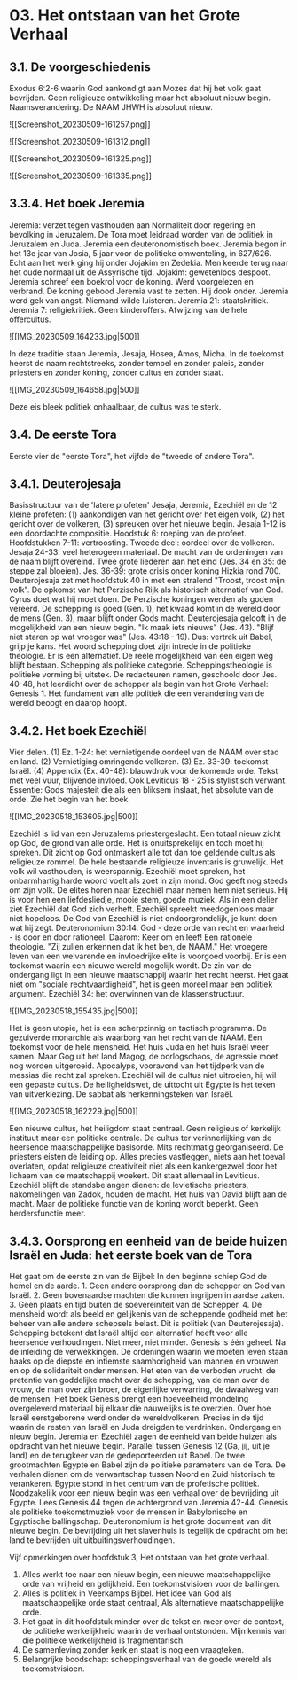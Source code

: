 # 03. Het ontstaan van het Grote Verhaal
## 3.1. De voorgeschiedenis
Exodus 6:2-6 waarin God aankondigt aan Mozes dat hij het volk gaat bevrijden. Geen religieuze ontwikkeling maar het absoluut nieuw begin. Naamsverandering. De NAAM JHWH is absoluut nieuw.

![[Screenshot_20230509-161257.png]]

![[Screenshot_20230509-161312.png]]

![[Screenshot_20230509-161325.png]]

![[Screenshot_20230509-161335.png]]

## 3.3.4. Het boek Jeremia
Jeremia: verzet tegen vasthouden aan Normaliteit door regering en bevolking in Jeruzalem. De Tora moet leidraad worden van de politiek in Jeruzalem en Juda. Jeremia een deuteronomistisch boek. Jeremia begon in het 13e jaar van Josia, 5 jaar voor de politieke omwenteling, in 627/626. Echt aan het werk ging hij onder Jojakim en Zedekia. Men keerde terug naar het oude normaal uit de Assyrische tijd. Jojakim: gewetenloos despoot. Jeremia schreef een boekrol voor de koning. Werd voorgelezen en verbrand. De koning gebood Jeremia vast te zetten. Hij dook onder. Jeremia werd gek van angst. Niemand wilde luisteren. 
Jeremia 21: staatskritiek. Jeremia 7: religiekritiek. Geen kinderoffers. Afwijzing van de hele offercultus. 

![[IMG_20230509_164233.jpg|500]]

In deze traditie staan Jeremia, Jesaja, Hosea, Amos, Micha. In de toekomst heerst de naam rechtstreeks, zonder tempel en zonder paleis, zonder priesters en zonder koning, zonder cultus en zonder staat. 

![[IMG_20230509_164658.jpg|500]]

Deze eis bleek politiek onhaalbaar, de cultus was te sterk. 

## 3.4. De eerste Tora
Eerste vier de "eerste Tora", het vijfde de "tweede of andere Tora".
## 3.4.1. Deuterojesaja
Basisstructuur van de 'latere profeten' Jesaja, Jeremia, Ezechiël en de 12 kleine profeten: (1) aankondigen van het gericht over het eigen volk, (2) het gericht over de volkeren, (3) spreuken over het nieuwe begin. Jesaja 1-12 is een doordachte compositie. Hoodstuk 6: roeping van de profeet. Hoofdstukken 7-11: vertroosting. Tweede deel: oordeel over de volkeren.  Jesaja 24-33: veel heterogeen materiaal. De macht van de ordeningen van de naam blijft overeind. Twee grote liederen aan het eind (Jes. 34 en 35: de steppe zal bloeien). Jes. 36-39: grote crisis onder koning Hizkia rond 700. Deuterojesaja zet met hoofdstuk 40 in met een stralend "Troost, troost mijn volk". De opkomst van het Perzische Rijk als historisch alternatief van God. Cyrus doet wat hij moet doen. De Perzische koningen werden als goden vereerd. De schepping is goed (Gen. 1), het kwaad komt in de wereld door de mens (Gen. 3), maar blijft onder Gods macht. Deuterojesaja gelooft in de mogelijkheid van een nieuw begin. "Ik maak iets nieuws" (Jes. 43). "Blijf niet staren op wat vroeger was" (Jes. 43:18 - 19). Dus: vertrek uit Babel, grijp je kans. Het woord schepping doet zijn intrede in de politieke theologie. Er is een alternatief. De reële mogelijkheid van een eigen weg blijft bestaan. Schepping als politieke categorie. Scheppingstheologie is politieke vorming bij uitstek. De redacteuren namen, geschoold door Jes. 40-48, het leerdicht over de schepper als begin van het Grote Verhaal: Genesis 1. Het fundament van alle politiek die een verandering van de wereld beoogt en daarop hoopt. 
## 3.4.2. Het boek Ezechiël
Vier delen. (1) Ez. 1-24: het vernietigende oordeel van de NAAM over stad en land. (2) Vernietiging omringende volkeren. (3) Ez. 33-39: toekomst Israël. (4) Appendix (Ex. 40-48): blauwdruk voor de komende orde. Tekst met veel vuur, blijvende invloed. Ook Leviticus 18 - 25 is stylistisch verwant. Essentie: Gods majesteit die als een bliksem inslaat, het absolute van de orde. Zie het begin van het boek. 

![[IMG_20230518_153605.jpg|500]]

Ezechiël is lid van een Jeruzalems priestergeslacht. Een totaal nieuw zicht op God, de grond van alle orde. Het is onuitsprekelijk en toch moet hij spreken. Dit zicht op God ontmaskert alle tot dan toe geldende cultus als religieuze rommel. De hele bestaande religieuze inventaris is gruwelijk. Het volk wil vasthouden, is weerspannig. Ezechiël moet spreken, het onbarmhartig harde woord voelt als zoet in zijn mond. God geeft nog steeds om zijn volk. De elites horen naar Ezechiël maar nemen hem niet serieus. Hij is voor hen een liefdesliedje, mooie stem, goede muziek. Als in een delier ziet Ezechiël dat God zich verheft. Ezechiël spreekt meedogenloos maar niet hopeloos. De God van Ezechiël is niet ondoorgrondelijk, je kunt doen wat hij zegt. Deuteronomium 30:14. God - deze orde van recht en waarheid - is door en door rationeel. Daarom: Keer om en leef! Een rationele theologie. "Zij zullen erkennen dat ik het ben, de NAAM." Het vroegere leven van een welvarende en invloedrijke elite is voorgoed voorbij. Er is een toekomst waarin een nieuwe wereld mogelijk wordt. De zin van de ondergang ligt in een nieuwe maatschappij waarin het recht heerst. Het gaat niet om "sociale rechtvaardigheid", het is geen moreel maar een politiek argument. Ezechiël 34: het overwinnen van de klassenstructuur. 

![[IMG_20230518_155435.jpg|500]]

Het is geen utopie, het is een scherpzinnig en tactisch programma. De gezuiverde monarchie als waarborg van het recht van de NAAM. Een toekomst voor de hele mensheid. Het huis Juda en het huis Israël weer samen. Maar Gog uit het land Magog, de oorlogschaos, de agressie moet nog worden uitgeroeid. Apocalyps, vooravond van het tijdperk van de messias die recht zal spreken. Ezechiël wil de cultus niet uitroeien, hij wil een gepaste cultus. De heiligheidswet, de uittocht uit Egypte is het teken van uitverkiezing. De sabbat als herkenningsteken van Israël. 

![[IMG_20230518_162229.jpg|500]]

Een nieuwe cultus, het heiligdom staat centraal. Geen religieus of kerkelijk instituut maar een politieke centrale. De cultus ter verinnerlijking van de heersende maatschappelijke basisorde. Mits rechtmatig georganiseerd. De priesters eisten de leiding op. Alles precies vastleggen, niets aan het toeval overlaten, opdat religieuze creativiteit niet als een kankergezwel door het lichaam van de maatschappij woekert. Dit staat allemaal in Leviticus. Ezechiël blijft de standsbelangen dienen: de levietische priesters, nakomelingen van Zadok, houden de macht. Het huis van David blijft aan de macht. Maar de politieke functie van de koning wordt beperkt. Geen herdersfunctie meer. 
## 3.4.3. Oorsprong en eenheid van de beide huizen Israël en Juda: het eerste boek van de Tora
Het gaat om de eerste zin van de Bijbel: In den beginne schiep God de hemel en de aarde. 1. Geen andere oorsprong dan de schepper en God van Israël. 2. Geen bovenaardse machten die kunnen ingrijpen in aardse zaken. 3. Geen plaats en tijd buiten de soevereiniteit van de Schepper. 4. De mensheid wordt als beeld en gelijkenis van de scheppende godheid met het beheer van alle andere schepsels belast. Dit is politiek (van Deuterojesaja). Schepping betekent dat Israël altijd een alternatief heeft voor alle heersende verhoudingen. Niet meer, niet minder. 
Genesis is één geheel. Na de inleiding de verwekkingen. De ordeningen waarin we moeten leven staan haaks op de diepste en intiemste saamhorigheid van mannen en vrouwen en op de solidariteit onder mensen. Het eten van de verboden vrucht: de pretentie van goddelijke macht over de schepping, van de man over de vrouw, de man over zijn broer, de eigenlijke verwarring, de dwaalweg van de mensen. 
Het boek Genesis brengt een hoeveelheid mondeling overgeleverd materiaal bij elkaar die nauwelijks is te overzien. Over hoe Israël eerstgeborene werd onder de wereldvolkeren. Precies in de tijd waarin de resten van Israël en Juda dreigden te verdrinken. Ondergang en nieuw begin. Jeremia en Ezechiël zagen de eenheid van beide huizen als opdracht van het nieuwe begin. Parallel tussen Genesis 12 (Ga, jíj, uit je land) en de terugkeer van de gedeporteerden uit Babel. De twee grootmachten Egypte en Babel zijn de politieke parameters van de Tora. De verhalen dienen om de verwantschap tussen Noord en Zuid historisch te verankeren. Egypte stond in het centrum van de profetische politiek. Noodzakelijk voor een nieuw begin was een verhaal over de bevrijding uit Egypte. Lees Genesis 44 tegen de achtergrond van Jeremia 42-44. Genesis als politieke toekomstmuziek voor de mensen in Babylonische en Egyptische ballingschap. Deuteronomium is het grote document van dit nieuwe begin. De bevrijding uit het slavenhuis is tegelijk de opdracht om het land te bevrijden uit uitbuitingsverhoudingen. 

Vijf opmerkingen over hoofdstuk 3, Het ontstaan van het grote verhaal.
1. Alles werkt toe naar een nieuw begin, een nieuwe maatschappelijke orde van vrijheid en gelijkheid. Een toekomstvisioen voor de ballingen.
2. Alles is politiek in Veerkamps Bijbel. Het idee van God als maatschappelijke orde staat centraal, Als alternatieve maatschappelijke orde.
3. Het gaat in dit hoofdstuk minder over de tekst en meer over de context, de politieke werkelijkheid waarin de verhaal ontstonden. Mijn kennis van die politieke werkelijkheid is fragmentarisch.
4. De samenleving zonder kerk en staat is nog een vraagteken.
5. Belangrijke boodschap: scheppingsverhaal van de goede wereld als toekomstvisioen.